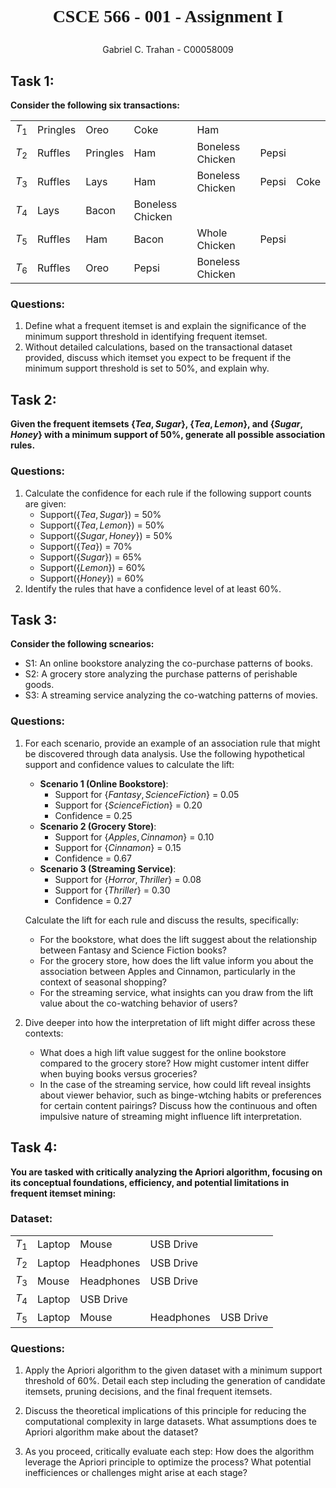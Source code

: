 # <p style="text-align:center; font-family: Times New Roman">CSCE 566 - 001 - Assignment I</p>
<p style="text-align:center;">Gabriel C. Trahan - C00058009</p>

## Task 1: 

**Consider the following six transactions:**

| | | | | | | |
|-|-|-|-|-|-|-|
| $T_1$ | Pringles  | Oreo      | Coke              | Ham               |       |       |
| $T_2$ | Ruffles   | Pringles  | Ham               | Boneless Chicken  | Pepsi |       |
| $T_3$ | Ruffles   | Lays      | Ham               | Boneless Chicken  | Pepsi | Coke  |
| $T_4$ | Lays      | Bacon     | Boneless Chicken  |                   |       |       |
| $T_5$ | Ruffles   | Ham       | Bacon             | Whole Chicken     | Pepsi |       |
| $T_6$ | Ruffles   | Oreo      | Pepsi             | Boneless Chicken  |       |       |

### Questions:
1. Define what a frequent itemset is and explain the significance of the minimum support threshold in identifying frequent itemset.
2. Without detailed calculations, based on the transactional dataset provided, discuss which itemset you expect to be frequent if the minimum support threshold is set to 50%, and explain why.

## Task 2: 

**Given the frequent itemsets $\{Tea, Sugar\}$, $\{Tea, Lemon\}$, and $\{Sugar, Honey\}$ with a minimum support of 50%, generate all possible association rules.**

### Questions:
1. Calculate the confidence for each rule if the following support counts are given:
    * Support($\{Tea, Sugar\}$) = 50%
    * Support($\{Tea, Lemon\}$) = 50%
    * Support($\{Sugar, Honey\}$) = 50%
    * Support($\{Tea\}$) = 70%
    * Support($\{Sugar\}$) = 65%
    * Support($\{Lemon\}$) = 60%
    * Support($\{Honey\}$) = 60%
2. Identify the rules that have a confidence level of at least 60%.

## Task 3:

**Consider the following scnearios:**

* S1: An online bookstore analyzing the co-purchase patterns of books.
* S2: A grocery store analyzing the purchase patterns of perishable goods.
* S3: A streaming service analyzing the co-watching patterns of movies.

### Questions:

1. For each scenario, provide an example of an association rule that might be discovered through data analysis. Use the following hypothetical support and confidence values to calculate the lift:
    * **Scenario 1 (Online Bookstore)**: 
        * Support for $\{Fantasy, Science Fiction\}$ = 0.05
        * Support for $\{Science Fiction\}$ = 0.20
        * Confidence = 0.25
    * **Scenario 2 (Grocery Store)**:
        * Support for $\{Apples, Cinnamon\}$ = 0.10
        * Support for $\{Cinnamon\}$ = 0.15
        * Confidence = 0.67
    * **Scenario 3 (Streaming Service)**:
        * Support for $\{Horror, Thriller\}$ = 0.08
        * Support for $\{Thriller\}$ = 0.30
        * Confidence = 0.27
    
    Calculate the lift for each rule and discuss the results, specifically:
    * For the bookstore, what does the lift suggest about the relationship between Fantasy and Science Fiction books?
    * For the grocery store, how does the lift value inform you about the association between Apples and Cinnamon, particularly in the context of seasonal shopping?
    * For the streaming service, what insights can you draw from the lift value about the co-watching behavior of users?

2. Dive deeper into how the interpretation of lift might differ across these contexts:
    * What does a high lift value suggest for the online bookstore compared to the grocery store? How might customer intent differ when buying books versus groceries?
    * In the case of the streaming service, how could lift reveal insights about viewer behavior, such as binge-wtching habits or preferences for certain content pairings? Discuss how the continuous and often impulsive nature of streaming might influence lift interpretation.

## Task 4:

**You are tasked with critically analyzing the Apriori algorithm, focusing on its conceptual foundations, efficiency, and potential limitations in frequent itemset mining:**

### Dataset:

| | | | | |
|-|-|-|-|-|
| $T_1$ | Laptop    | Mouse         | USB Drive     |           |
| $T_2$ | Laptop    | Headphones    | USB Drive     |           |
| $T_3$ | Mouse     | Headphones    | USB Drive     |           |
| $T_4$ | Laptop    | USB Drive     |               |           |
| $T_5$ | Laptop    | Mouse         | Headphones    | USB Drive |

### Questions:

1. Apply the Apriori algorithm to the given dataset with a minimum support threshold of 60%. Detail each step including the generation of candidate itemsets, pruning decisions, and the final frequent itemsets.

2. Discuss the theoretical implications of this principle for reducing the computational complexity in large datasets. What assumptions does te Apriori algorithm make about the dataset?

3. As you proceed, critically evaluate each step: How does the algorithm leverage the Apriori principle to optimize the process? What potential inefficiences or challenges might arise at each stage?